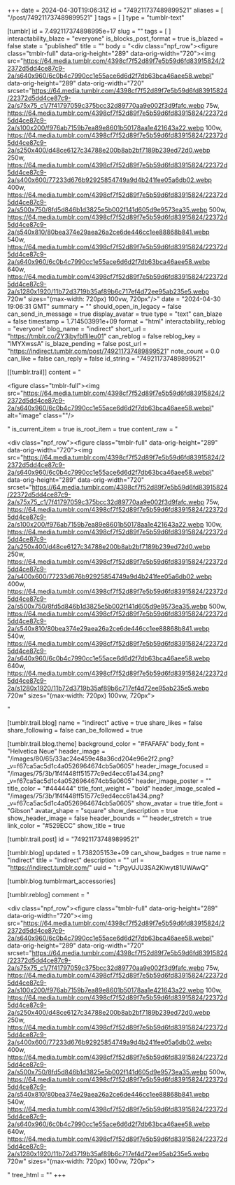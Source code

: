 +++
date = 2024-04-30T19:06:31Z
id = "749211737489899521"
aliases = [ "/post/749211737489899521" ]
tags = [ ]
type = "tumblr-text"

[tumblr]
id = 7.492117374898995e+17
slug = ""
tags = [ ]
interactability_blaze = "everyone"
is_blocks_post_format = true
is_blazed = false
state = "published"
title = ""
body = "<div class=\"npf_row\"><figure class=\"tmblr-full\" data-orig-height=\"289\" data-orig-width=\"720\"><img src=\"https://64.media.tumblr.com/4398cf7f52d89f7e5b59d6fd83915824/22372d5dd4ce87c9-2a/s640x960/6c0b4c7990cc1e55ace6d6d2f7db63bca46aee58.webp\" data-orig-height=\"289\" data-orig-width=\"720\" srcset=\"https://64.media.tumblr.com/4398cf7f52d89f7e5b59d6fd83915824/22372d5dd4ce87c9-2a/s75x75_c1/7f41797059c375bcc32d89770aa9e002f3d9fafc.webp 75w, https://64.media.tumblr.com/4398cf7f52d89f7e5b59d6fd83915824/22372d5dd4ce87c9-2a/s100x200/f976ab7159b7ea89e8601b50178aa1e421643a22.webp 100w, https://64.media.tumblr.com/4398cf7f52d89f7e5b59d6fd83915824/22372d5dd4ce87c9-2a/s250x400/d48ce6127c34788e200b8ab2bf7189b239ed72d0.webp 250w, https://64.media.tumblr.com/4398cf7f52d89f7e5b59d6fd83915824/22372d5dd4ce87c9-2a/s400x600/77233d676b92925854749a9d4b241fee05a6db02.webp 400w, https://64.media.tumblr.com/4398cf7f52d89f7e5b59d6fd83915824/22372d5dd4ce87c9-2a/s500x750/8fd5d846b1d3825e5b002f141d605d9e9573ea35.webp 500w, https://64.media.tumblr.com/4398cf7f52d89f7e5b59d6fd83915824/22372d5dd4ce87c9-2a/s540x810/80bea374e29aea26a2ce6de446cc1ee88868b841.webp 540w, https://64.media.tumblr.com/4398cf7f52d89f7e5b59d6fd83915824/22372d5dd4ce87c9-2a/s640x960/6c0b4c7990cc1e55ace6d6d2f7db63bca46aee58.webp 640w, https://64.media.tumblr.com/4398cf7f52d89f7e5b59d6fd83915824/22372d5dd4ce87c9-2a/s1280x1920/11b72d3719b35af89b6c717ef4d72ee95ab235e5.webp 720w\" sizes=\"(max-width: 720px) 100vw, 720px\"/></figure></div>"
date = "2024-04-30 19:06:31 GMT"
summary = ""
should_open_in_legacy = false
can_send_in_message = true
display_avatar = true
type = "text"
can_blaze = false
timestamp = 1.714503991e+09
format = "html"
interactability_reblog = "everyone"
blog_name = "indirect"
short_url = "https://tmblr.co/ZY3jbyfbl1iIeu01"
can_reblog = false
reblog_key = "lMYXwssA"
is_blaze_pending = false
post_url = "https://indirect.tumblr.com/post/749211737489899521"
note_count = 0.0
can_like = false
can_reply = false
id_string = "749211737489899521"

[[tumblr.trail]]
content = "<p><figure class=\"tmblr-full\"><img src=\"https://64.media.tumblr.com/4398cf7f52d89f7e5b59d6fd83915824/22372d5dd4ce87c9-2a/s640x960/6c0b4c7990cc1e55ace6d6d2f7db63bca46aee58.webp\" alt=\"image\" class=\"\"/></figure></p>"
is_current_item = true
is_root_item = true
content_raw = "<p><div class=\"npf_row\"><figure class=\"tmblr-full\" data-orig-height=\"289\" data-orig-width=\"720\"><img src=\"https://64.media.tumblr.com/4398cf7f52d89f7e5b59d6fd83915824/22372d5dd4ce87c9-2a/s640x960/6c0b4c7990cc1e55ace6d6d2f7db63bca46aee58.webp\" data-orig-height=\"289\" data-orig-width=\"720\" srcset=\"https://64.media.tumblr.com/4398cf7f52d89f7e5b59d6fd83915824/22372d5dd4ce87c9-2a/s75x75_c1/7f41797059c375bcc32d89770aa9e002f3d9fafc.webp 75w, https://64.media.tumblr.com/4398cf7f52d89f7e5b59d6fd83915824/22372d5dd4ce87c9-2a/s100x200/f976ab7159b7ea89e8601b50178aa1e421643a22.webp 100w, https://64.media.tumblr.com/4398cf7f52d89f7e5b59d6fd83915824/22372d5dd4ce87c9-2a/s250x400/d48ce6127c34788e200b8ab2bf7189b239ed72d0.webp 250w, https://64.media.tumblr.com/4398cf7f52d89f7e5b59d6fd83915824/22372d5dd4ce87c9-2a/s400x600/77233d676b92925854749a9d4b241fee05a6db02.webp 400w, https://64.media.tumblr.com/4398cf7f52d89f7e5b59d6fd83915824/22372d5dd4ce87c9-2a/s500x750/8fd5d846b1d3825e5b002f141d605d9e9573ea35.webp 500w, https://64.media.tumblr.com/4398cf7f52d89f7e5b59d6fd83915824/22372d5dd4ce87c9-2a/s540x810/80bea374e29aea26a2ce6de446cc1ee88868b841.webp 540w, https://64.media.tumblr.com/4398cf7f52d89f7e5b59d6fd83915824/22372d5dd4ce87c9-2a/s640x960/6c0b4c7990cc1e55ace6d6d2f7db63bca46aee58.webp 640w, https://64.media.tumblr.com/4398cf7f52d89f7e5b59d6fd83915824/22372d5dd4ce87c9-2a/s1280x1920/11b72d3719b35af89b6c717ef4d72ee95ab235e5.webp 720w\" sizes=\"(max-width: 720px) 100vw, 720px\"></figure></div></p>"

[tumblr.trail.blog]
name = "indirect"
active = true
share_likes = false
share_following = false
can_be_followed = true

[tumblr.trail.blog.theme]
background_color = "#FAFAFA"
body_font = "Helvetica Neue"
header_image = "/images/80/65/33ac24e459e48a36cd204e96e2f2.png?_v=f67ca5ac5d1c4a0526964674cb5a0605"
header_image_focused = "/images/75/3b/1f4f448ff51577c9ed4ecc61a434.png?_v=f67ca5ac5d1c4a0526964674cb5a0605"
header_image_poster = ""
title_color = "#444444"
title_font_weight = "bold"
header_image_scaled = "/images/75/3b/1f4f448ff51577c9ed4ecc61a434.png?_v=f67ca5ac5d1c4a0526964674cb5a0605"
show_avatar = true
title_font = "Gibson"
avatar_shape = "square"
show_description = true
show_header_image = false
header_bounds = ""
header_stretch = true
link_color = "#529ECC"
show_title = true

[tumblr.trail.post]
id = "749211737489899521"

[tumblr.blog]
updated = 1.738205153e+09
can_show_badges = true
name = "indirect"
title = "indirect"
description = ""
url = "https://indirect.tumblr.com/"
uuid = "t:PgyUJU3SA2Klwyt81UWAwQ"

[tumblr.blog.tumblrmart_accessories]

[tumblr.reblog]
comment = "<p><div class=\"npf_row\"><figure class=\"tmblr-full\" data-orig-height=\"289\" data-orig-width=\"720\"><img src=\"https://64.media.tumblr.com/4398cf7f52d89f7e5b59d6fd83915824/22372d5dd4ce87c9-2a/s640x960/6c0b4c7990cc1e55ace6d6d2f7db63bca46aee58.webp\" data-orig-height=\"289\" data-orig-width=\"720\" srcset=\"https://64.media.tumblr.com/4398cf7f52d89f7e5b59d6fd83915824/22372d5dd4ce87c9-2a/s75x75_c1/7f41797059c375bcc32d89770aa9e002f3d9fafc.webp 75w, https://64.media.tumblr.com/4398cf7f52d89f7e5b59d6fd83915824/22372d5dd4ce87c9-2a/s100x200/f976ab7159b7ea89e8601b50178aa1e421643a22.webp 100w, https://64.media.tumblr.com/4398cf7f52d89f7e5b59d6fd83915824/22372d5dd4ce87c9-2a/s250x400/d48ce6127c34788e200b8ab2bf7189b239ed72d0.webp 250w, https://64.media.tumblr.com/4398cf7f52d89f7e5b59d6fd83915824/22372d5dd4ce87c9-2a/s400x600/77233d676b92925854749a9d4b241fee05a6db02.webp 400w, https://64.media.tumblr.com/4398cf7f52d89f7e5b59d6fd83915824/22372d5dd4ce87c9-2a/s500x750/8fd5d846b1d3825e5b002f141d605d9e9573ea35.webp 500w, https://64.media.tumblr.com/4398cf7f52d89f7e5b59d6fd83915824/22372d5dd4ce87c9-2a/s540x810/80bea374e29aea26a2ce6de446cc1ee88868b841.webp 540w, https://64.media.tumblr.com/4398cf7f52d89f7e5b59d6fd83915824/22372d5dd4ce87c9-2a/s640x960/6c0b4c7990cc1e55ace6d6d2f7db63bca46aee58.webp 640w, https://64.media.tumblr.com/4398cf7f52d89f7e5b59d6fd83915824/22372d5dd4ce87c9-2a/s1280x1920/11b72d3719b35af89b6c717ef4d72ee95ab235e5.webp 720w\" sizes=\"(max-width: 720px) 100vw, 720px\"></figure></div></p>"
tree_html = ""
+++
